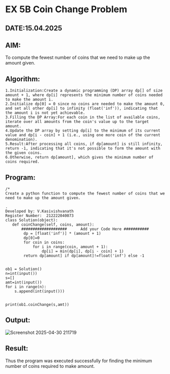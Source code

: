 # EX 5B Coin Change Problem
## DATE:15.04.2025
## AIM:
To compute the fewest number of coins that we need to make up the amount given.

## Algorithm:
```
1.Initialization:Create a dynamic programming (DP) array dp[] of size amount + 1, where dp[i] represents the minimum number of coins needed to make the amount i.
2.Initialize dp[0] = 0 since no coins are needed to make the amount 0, and set all other dp[i] to infinity (float('inf')), indicating that the amount i is not yet achievable.
3.Filling the DP Array:For each coin in the list of available coins, iterate over all amounts from the coin's value up to the target amount.
4.Update the DP array by setting dp[i] to the minimum of its current value and dp[i - coin] + 1 (i.e., using one more coin of the current denomination).
5.Result:After processing all coins, if dp[amount] is still infinity, return -1, indicating that it's not possible to form the amount with the given coins.
6.Otherwise, return dp[amount], which gives the minimum number of coins required.
```

## Program:
```
/*
Create a python function to compute the fewest number of coins that we need to make up the amount given.

.
Developed by: V.Kasivishvanath
Register Number:  212222040073
class Solution(object):
   def coinChange(self, coins, amount):
       ####################      Add your Code Here ###########
        dp = [float('inf')] * (amount + 1)
        dp[0]=0
        for coin in coins:
            for i in range(coin, amount + 1):
                dp[i] = min(dp[i], dp[i - coin] + 1)
        return dp[amount] if dp[amount]!=float('inf') else -1
      
      
ob1 = Solution()
n=int(input())
s=[]
amt=int(input())
for i in range(n):
    s.append(int(input()))


print(ob1.coinChange(s,amt))
```

## Output:
![Screenshot 2025-04-30 211719](https://github.com/user-attachments/assets/4558eb9f-8e0b-4875-b47f-ba72f5579ce9)

## Result:
Thus the program was executed successfully for finding the minimum number of coins required to make amount.
